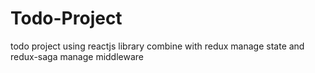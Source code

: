 # Todo-Project
todo project using reactjs library combine with redux manage state and redux-saga manage middleware
